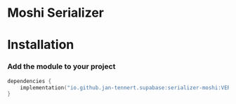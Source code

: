 # Moshi Serializer

# Installation

### Add the module to your project

```kotlin
dependencies {
    implementation("io.github.jan-tennert.supabase:serializer-moshi:VERSION")
}
```